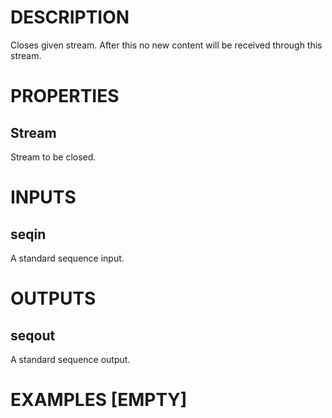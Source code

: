 # DESCRIPTION

Closes given stream. After this no new content will be received through this stream.

# PROPERTIES

## Stream

Stream to be closed.

# INPUTS

## seqin

A standard sequence input.

# OUTPUTS

## seqout

A standard sequence output.

# EXAMPLES [EMPTY]

